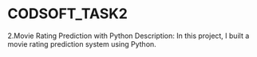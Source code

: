 # CODSOFT_TASK2
2.Movie Rating Prediction with Python Description: In this project, I built a movie rating prediction system using Python.
